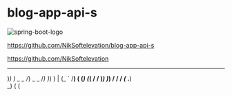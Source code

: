 # blog-app-api-s



![spring-boot-logo](https://user-images.githubusercontent.com/122023966/212685305-a2087bb3-13ba-4e65-bf3d-7b8deb48695b.png)






https://github.com/NikSoftelevation/blog-app-api-s

https://github.com/NikSoftelevation







  __                 _             _  __ ___    __  

 )_)  ) _   _      /_) _   _     /_) )_) )  | (_ ` 
/__) ( (_) (_(    / / )_) )_)   / / /  _(_   .__)  
             _)      (   (                         



